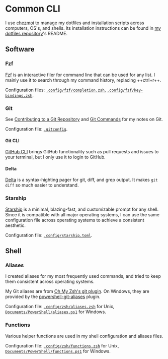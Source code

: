# Common CLI

I use [chezmoi](https://github.com/twpayne/chezmoi) to manage my dotfiles and installation scripts across computers, OS's, and shells.
Its installation instructions can be found in [my dotfiles repository](https://github.com/patrick-5546/dotfiles)'s README.

## Software

### Fzf

[Fzf](https://github.com/junegunn/fzf) is an interactive filer for command line that can be used for any list.
I mainly use it to search through my command history, replacing ++ctrl+r++.

Configuration files: [`.config/fzf/completion.zsh`](https://github.com/patrick-5546/dotfiles/blob/main/dot_config/fzf/completion.zsh),
[`.config/fzf/key-bindings.zsh`](https://github.com/patrick-5546/dotfiles/blob/main/dot_config/fzf/key-bindings.zsh).

### Git

See [Contributing to a Git Repository](../../reference/git/git_contributing.md) and [Git Commands](../../reference/git/git_commands.md)
for my notes on Git.

Configuration file: [`.gitconfig`](https://github.com/patrick-5546/dotfiles/blob/main/dot_gitconfig.tmpl).

#### Git CLI

[GitHub CLI](https://github.com/cli/cli) brings GitHub functionality such as pull requests and issues to your terminal,
but I only use it to login to GitHub.

#### Delta

[Delta](https://github.com/dandavison/delta) is a syntax-highting pager for git, diff, and grep output.
It makes `git diff` so much easier to understand.

### Starship

[Starship](https://starship.rs) is a minimal, blazing-fast, and customizable prompt for any shell.
Since it is compatible with all major operating systems, I can use the same configuration file across operating systems
to achieve a consistent aesthetic.

Configuration file: [`.config/starship.toml`](https://github.com/patrick-5546/dotfiles/blob/main/dot_config/starship.toml).

## Shell

### Aliases

I created aliases for my most frequently used commands, and tried to keep them consistent across operating systems.

My Git aliases are from [Oh My Zsh's git plugin](https://github.com/ohmyzsh/ohmyzsh/tree/master/plugins/git).
On Windows, they are provided by the [powershell-git-aliases](https://github.com/gluons/powershell-git-aliases) plugin.

Configuration file: [`.config/zsh/aliases.zsh`](https://github.com/patrick-5546/dotfiles/blob/main/dot_config/zsh/aliases.zsh)
for Unix, [`Documents/PowerShell/aliases.ps1`](https://github.com/patrick-5546/dotfiles/blob/main/Documents/PowerShell/aliases.ps1)
for Windows.

### Functions

Various helper functions are used in my shell configuration and aliases files.

Configuration file: [`.config/zsh/functions.zsh`](https://github.com/patrick-5546/dotfiles/blob/main/dot_config/zsh/functions.zsh)
for Unix, [`Documents/PowerShell/functions.ps1`](https://github.com/patrick-5546/dotfiles/blob/main/Documents/PowerShell/functions.ps1)
for Windows.
